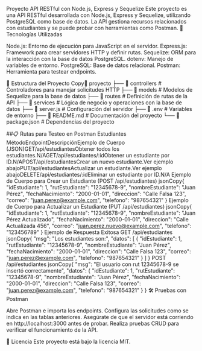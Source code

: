 Proyecto API RESTful con Node.js, Express y Sequelize
Este proyecto es una API RESTful desarrollada con Node.js, Express y Sequelize, utilizando PostgreSQL como base de datos. La API gestiona recursos relacionados con estudiantes y se puede probar con herramientas como Postman.
🚀 Tecnologías Utilizadas

Node.js: Entorno de ejecución para JavaScript en el servidor.
Express.js: Framework para crear servidores HTTP y definir rutas.
Sequelize: ORM para la interacción con la base de datos PostgreSQL.
dotenv: Manejo de variables de entorno.
PostgreSQL: Base de datos relacional.
Postman: Herramienta para testear endpoints.

📂 Estructura del Proyecto
Copy📁 proyecto
├── 📂 controllers        # Controladores para manejar solicitudes HTTP
├── 📂 models             # Modelos de Sequelize para la base de datos
├── 📂 routes             # Definición de rutas de la API
├── 📂 services           # Lógica de negocio y operaciones con la base de datos
├── 📄 server.js          # Configuración del servidor
├── 📄 .env               # Variables de entorno
├── 📄 README.md          # Documentación del proyecto
└── 📄 package.json       # Dependencias del proyecto


##📋 Rutas para Testeo en Postman
Estudiantes
MétodoEndpointDescripciónEjemplo de Cuerpo (JSON)GET/api/estudiantesObtener todos los estudiantes.N/AGET/api/estudiantes/:idObtener un estudiante por ID.N/APOST/api/estudiantesCrear un nuevo estudiante.Ver ejemplo abajoPUT/api/estudiantesActualizar un estudiante.Ver ejemplo abajoDELETE/api/estudiantes/:idEliminar un estudiante por ID.N/A
Ejemplo de Cuerpo para Crear un Estudiante (POST /api/estudiantes)
jsonCopy{
    "idEstudiante": 1,
    "rutEstudiante": "12345678-9",
    "nombreEstudiante": "Juan Pérez",
    "fechaNacimiento": "2000-01-01",
    "direccion": "Calle Falsa 123",
    "correo": "juan.perez@example.com",
    "telefono": "987654321"
}
Ejemplo de Cuerpo para Actualizar un Estudiante (PUT /api/estudiantes)
jsonCopy{
    "idEstudiante": 1,
    "rutEstudiante": "12345678-9",
    "nombreEstudiante": "Juan Pérez Actualizado",
    "fechaNacimiento": "2000-01-01",
    "direccion": "Calle Actualizada 456",
    "correo": "juan.perez.nuevo@example.com",
    "telefono": "123456789"
}
Ejemplo de Respuesta Exitosa
GET /api/estudiantes
jsonCopy{
    "msg": "Los estudiantes son:",
    "datos": [
        {
            "idEstudiante": 1,
            "rutEstudiante": "12345678-9",
            "nombreEstudiante": "Juan Pérez",
            "fechaNacimiento": "2000-01-01",
            "direccion": "Calle Falsa 123",
            "correo": "juan.perez@example.com",
            "telefono": "987654321"
        }
    ]
}
POST /api/estudiantes
jsonCopy{
    "msg": "El usuario con rut 12345678-9 se insertó correctamente",
    "datos": {
        "idEstudiante": 1,
        "rutEstudiante": "12345678-9",
        "nombreEstudiante": "Juan Pérez",
        "fechaNacimiento": "2000-01-01",
        "direccion": "Calle Falsa 123",
        "correo": "juan.perez@example.com",
        "telefono": "987654321"
    }
}
🛠️ Pruebas con Postman

Abre Postman e importa los endpoints.
Configura las solicitudes como se indica en las tablas anteriores.
Asegúrate de que el servidor está corriendo en http://localhost:3000 antes de probar.
Realiza pruebas CRUD para verificar el funcionamiento de la API.

📝 Licencia
Este proyecto está bajo la licencia MIT.
